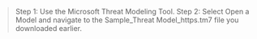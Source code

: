 >Step 1: Use the Microsoft Threat Modeling Tool.
>Step 2: Select Open a Model and navigate to the Sample_Threat Model_https.tm7  file you downloaded earlier. 
